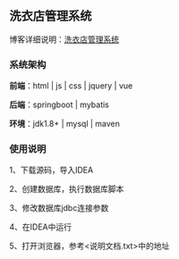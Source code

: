 ## 洗衣店管理系统

博客详细说明：[洗衣店管理系统](https://www.hangzhi.site/408.html)


### 系统架构

**前端**：html | js | css | jquery | vue

**后端**：springboot | mybatis

**环境**：jdk1.8+ | mysql | maven


### 使用说明
1、下载源码，导入IDEA

2、创建数据库，执行数据库脚本

3、修改数据库jdbc连接参数

4、在IDEA中运行

5、打开浏览器，参考<说明文档.txt>中的地址

